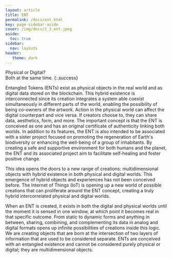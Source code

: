 ```yaml
---
layout: article
title: ENT
permalink: /docs/ent.html
key: page-sidebar-aside
cover: /img/docs/2_3_ent.jpeg
aside:
  toc: true
sidebar:
  nav: layouts
header:
   theme: dark
---
```


Physical or Digital? <br> Both at the same time. 
{:.success} 

Entangled Tokens (ENTs) exist as physical objects in the real world and as digital data stored on the blockchain. This hybrid existence is interconnected since its creation integrates a system able coexist simultaneously in different parts of the world, enabling the possibility of being co-owners of the artwork. Action in the physical world can affect the digital counterpart and vice versa. If creators choose to, they can share data, aesthetics, form, and more. The important concept is that the ENT is conceived as one and has an original certificate of authenticity linking both worlds. In addition to its features, the ENT is also intended to be associated with a sister project focused on promoting the regeneration of Earth's biodiversity or enhancing the well-being of a group of inhabitants. By creating a safe and supportive environment for both humans and the planet, the ENT and its associated project aim to facilitate self-healing and foster positive change.

This idea opens the doors to a new range of creations: multidimensional objects with hybrid existence in both physical and digital worlds. This emergence of hybrid objects and experiences has not been conceived before. The Internet of Things (IoT) is opening up a new world of possible creations that can proliferate around the ENT concept, creating a truly hybrid intercorrelated physical and digital worlds.

When an ENT is created, it exists in both the digital and physical worlds until the moment it is sensed in one window, at which point it becomes real in that specific outcome. From static to dynamic forms and anything in between, sharing, combining, and complementing its data in analog and digital formats opens up infinite possibilities of creations inside this logic. We are creating objects that are born at the intersection of two layers of information that are used to be considered separate. ENTs are conceived with an entangled existence and cannot be considered purely physical or digital; they are multidimensional objects.

